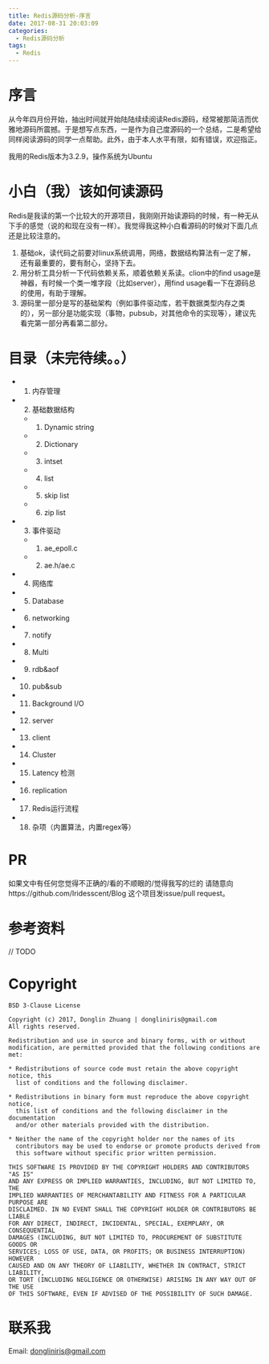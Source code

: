 ```yaml
---
title: Redis源码分析-序言
date: 2017-08-31 20:03:09
categories:
  - Redis源码分析
tags:
  - Redis
---
```

# 序言
从今年四月份开始，抽出时间就开始陆陆续续阅读Redis源码，经常被那简洁而优雅地源码所震撼。于是想写点东西，一是作为自己度源码的一个总结，二是希望给同样阅读源码的同学一点帮助。此外，由于本人水平有限，如有错误，欢迎指正。  

我用的Redis版本为3.2.9，操作系统为Ubuntu
# 小白（我）该如何读源码

Redis是我读的第一个比较大的开源项目，我刚刚开始读源码的时候，有一种无从下手的感觉（说的和现在没有一样）。我觉得我这种小白看源码的时候对下面几点还是比较注意的。
1. 基础ok，读代码之前要对linux系统调用，网络，数据结构算法有一定了解，还有最重要的，要有耐心，坚持下去。
2. 用分析工具分析一下代码依赖关系，顺着依赖关系读。clion中的find usage是神器，有时候一个类一堆字段（比如server），用find usage看一下在源码总的使用，有助于理解。
3. 源码里一部分是写的基础架构（例如事件驱动库，若干数据类型内存之类的），另一部分是功能实现（事物，pubsub，对其他命令的实现等），建议先看完第一部分再看第二部分。
# 目录（未完待续。。）
- 1. 内存管理
- 2. 基础数据结构
  - 1. Dynamic string
  - 2. Dictionary
  - 3. intset
  - 4. list
  - 5. skip list
  - 6. zip list
- 3. 事件驱动 
  - 1. ae_epoll.c
  - 2. ae.h/ae.c
- 4. 网络库
- 5. Database
- 6. networking
- 7. notify
- 8. Multi
- 9. rdb&aof
- 10. pub&sub
- 11. Background I/O
- 12. server
- 13. client
- 14. Cluster
- 15. Latency 检测
- 16. replication
- 17. Redis运行流程
- 18. 杂项（内置算法，内置regex等）
# PR
如果文中有任何您觉得不正确的/看的不顺眼的/觉得我写的烂的 请随意向https://github.com/Iridesscent/Blog 这个项目发issue/pull request。
# 参考资料 
// TODO
# Copyright
```
BSD 3-Clause License

Copyright (c) 2017, Donglin Zhuang | dongliniris@gmail.com
All rights reserved.

Redistribution and use in source and binary forms, with or without
modification, are permitted provided that the following conditions are met:

* Redistributions of source code must retain the above copyright notice, this
  list of conditions and the following disclaimer.

* Redistributions in binary form must reproduce the above copyright notice,
  this list of conditions and the following disclaimer in the documentation
  and/or other materials provided with the distribution.

* Neither the name of the copyright holder nor the names of its
  contributors may be used to endorse or promote products derived from
  this software without specific prior written permission.

THIS SOFTWARE IS PROVIDED BY THE COPYRIGHT HOLDERS AND CONTRIBUTORS "AS IS"
AND ANY EXPRESS OR IMPLIED WARRANTIES, INCLUDING, BUT NOT LIMITED TO, THE
IMPLIED WARRANTIES OF MERCHANTABILITY AND FITNESS FOR A PARTICULAR PURPOSE ARE
DISCLAIMED. IN NO EVENT SHALL THE COPYRIGHT HOLDER OR CONTRIBUTORS BE LIABLE
FOR ANY DIRECT, INDIRECT, INCIDENTAL, SPECIAL, EXEMPLARY, OR CONSEQUENTIAL
DAMAGES (INCLUDING, BUT NOT LIMITED TO, PROCUREMENT OF SUBSTITUTE GOODS OR
SERVICES; LOSS OF USE, DATA, OR PROFITS; OR BUSINESS INTERRUPTION) HOWEVER
CAUSED AND ON ANY THEORY OF LIABILITY, WHETHER IN CONTRACT, STRICT LIABILITY,
OR TORT (INCLUDING NEGLIGENCE OR OTHERWISE) ARISING IN ANY WAY OUT OF THE USE
OF THIS SOFTWARE, EVEN IF ADVISED OF THE POSSIBILITY OF SUCH DAMAGE.
```
# 联系我
Email: dongliniris@gmail.com